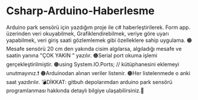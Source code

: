 # Csharp-Arduino-Haberlesme
Arduino park sensörü için yazdığım proje ile c# haberleştirilerek. Form app. üzerinden veri okuyabilmek, Grafiklendirebilmek, veriye göre uyarı yapabilmek, veri giriş saati gözlemlemek gibi özelleklere sahip uygulama.
🟠Mesafe sensörü 20 cm den yakında cisim algılarsa, algıladığı mesafe ve saatin yanına "ÇOK YAKIN " yazılır.
🟠Serial port okuma işlemi gerçekleştirilmiştir.
🟠using System.IO.Ports; // kütüphanesini eklemeyi unutmayınız.❗
🟠Arduinodan alınan veriler listenir.
🟠Her listelenmede o anki saat yazdırılır.
💣DİKKAT: gitbuh depolarımdan arduino park sensörü programlanması hakkında detaylı bilgiye ulaşabilirsiniz.📌
